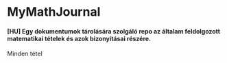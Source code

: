 # MyMathJournal
#### [HU] Egy dokumentumok tárolására szolgáló repo az általam feldolgozott matematikai tételek és azok bizonyításai részére.
Minden tétel
